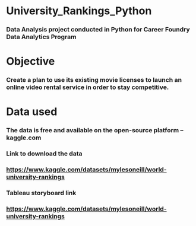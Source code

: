 # University_Rankings_Python
### Data Analysis project conducted in Python for Career Foundry Data Analytics Program
# Objective
### Create a plan to use its existing movie licenses to launch an online video rental service in order to stay competitive.
# Data used
### The data is free and available on the open-source platform – kaggle.com 
### Link to download the data 
### https://www.kaggle.com/datasets/mylesoneill/world-university-rankings
### Tableau storyboard link
### https://www.kaggle.com/datasets/mylesoneill/world-university-rankings
